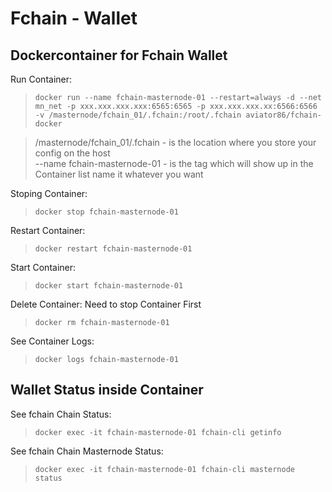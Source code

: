 # <h1>Fchain - Wallet
## Dockercontainer for Fchain Wallet

Run Container:
>```docker run --name fchain-masternode-01 --restart=always -d --net mn_net -p xxx.xxx.xxx.xxx:6565:6565 -p xxx.xxx.xxx.xx:6566:6566  -v /masternode/fchain_01/.fchain:/root/.fchain aviator86/fchain-docker```

> /masternode/fchain_01/.fchain - is the location where you store your config on the host  
--name  fchain-masternode-01 - is the tag which will show up in the Container list name it whatever you want

Stoping Container:
>```docker stop fchain-masternode-01```

Restart Container:
>```docker restart fchain-masternode-01```

Start Container:
>```docker start fchain-masternode-01```

Delete Container: Need to stop Container First
>```docker rm fchain-masternode-01```

See Container Logs:
>```docker logs fchain-masternode-01```

## Wallet Status inside Container
See fchain Chain Status:
>```docker exec -it fchain-masternode-01 fchain-cli getinfo```

See fchain Chain Masternode Status:
>```docker exec -it fchain-masternode-01 fchain-cli masternode status```